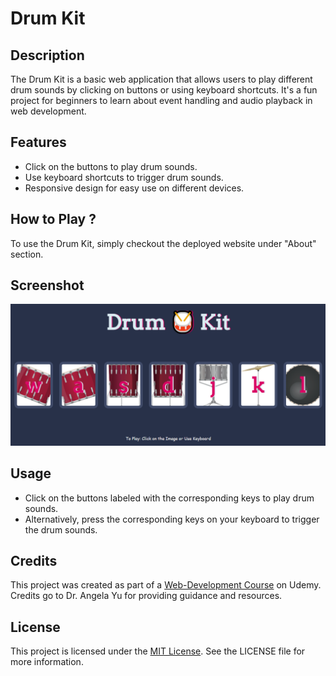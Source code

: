 # Drum Kit

## Description

The Drum Kit is a basic web application that allows users to play different drum sounds by clicking on buttons or using keyboard shortcuts. It's a fun project for beginners to learn about event handling and audio playback in web development.

## Features

- Click on the buttons to play drum sounds.
- Use keyboard shortcuts to trigger drum sounds.
- Responsive design for easy use on different devices.

## How to Play ?

To use the Drum Kit, simply checkout the deployed website under "About" section.

## Screenshot

![Drum Kit Screenshot](./images/demo.png)

## Usage

- Click on the buttons labeled with the corresponding keys to play drum sounds.
- Alternatively, press the corresponding keys on your keyboard to trigger the drum sounds.

## Credits

This project was created as part of a [Web-Development Course](https://www.udemy.com/course/the-complete-web-development-bootcamp/) on Udemy. Credits go to Dr. Angela Yu for providing guidance and resources.

## License

This project is licensed under the [MIT License](./LICENSE). See the LICENSE file for more information.

